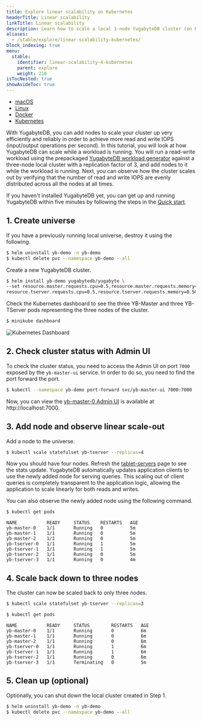 ```yaml
---
title: Explore linear scalability on Kubernetes
headerTitle: Linear scalability
linkTitle: Linear scalability
description: Learn how to scale a local 3-node YugabyteDB cluster (on Kubernetes) while a workload is running.
aliases:
  - /stable/explore/linear-scalability-kubernetes/
block_indexing: true
menu:
  stable:
    identifier: linear-scalability-4-kubernetes
    parent: explore
    weight: 210
isTocNested: true
showAsideToc: true
---
```


<ul class="nav nav-tabs-alt nav-tabs-yb">

  <li >
    <a href="/stable/explore/linear-scalability/macos" class="nav-link">
      <i class="fab fa-apple" aria-hidden="true"></i>
      macOS
    </a>
  </li>

  <li >
    <a href="/stable/explore/linear-scalability/linux" class="nav-link">
      <i class="fab fa-linux" aria-hidden="true"></i>
      Linux
    </a>
  </li>

  <li >
    <a href="/stable/explore/linear-scalability/docker" class="nav-link">
      <i class="fab fa-docker" aria-hidden="true"></i>
      Docker
    </a>
  </li>

  <li >
    <a href="/stable/explore/linear-scalability/kubernetes" class="nav-link active">
      <i class="fas fa-cubes" aria-hidden="true"></i>
      Kubernetes
    </a>
  </li>

</ul>

With YugabyteDB, you can add nodes to scale your cluster up very efficiently and reliably in order to achieve more read and write IOPS (input/output operations per second). In this tutorial, you will look at how YugabyteDB can scale while a workload is running. You will run a read-write workload using the prepackaged [YugabyteDB workload generator](https://github.com/yugabyte/yb-sample-apps) against a three-node local cluster with a replication factor of 3, and add nodes to it while the workload is running. Next, you can observe how the cluster scales out by verifying that the number of read and write IOPS are evenly distributed across all the nodes at all times.

If you haven't installed YugabyteDB yet, you can get up and running YugabyteDB within five minutes by following the steps in the [Quick start](../../../quick-start/install/).

## 1. Create universe

If you have a previously running local universe, destroy it using the following.

```sh
$ helm uninstall yb-demo -n yb-demo
$ kubectl delete pvc --namespace yb-demo --all
```

Create a new YugabyteDB cluster.

```sh
$ helm install yb-demo yugabytedb/yugabyte \
--set resource.master.requests.cpu=0.5,resource.master.requests.memory=0.5Gi,\
resource.tserver.requests.cpu=0.5,resource.tserver.requests.memory=0.5Gi --namespace yb-demo
```

Check the Kubernetes dashboard to see the three YB-Master and three YB-TServer pods representing the three nodes of the cluster.

```sh
$ minikube dashboard
```

![Kubernetes Dashboard](/images/ce/kubernetes-dashboard.png)

## 2. Check cluster status with Admin UI

To check the cluster status, you need to access the Admin UI on port `7000` exposed by the `yb-master-ui` service. In order to do so, you need to find the port forward the port.

```sh
$ kubectl --namespace yb-demo port-forward svc/yb-master-ui 7000:7000
```

Now, you can view the [yb-master-0 Admin UI](../../../reference/configuration/yb-master/#admin-ui) is available at http://localhost:7000.

## 3. Add node and observe linear scale-out

Add a node to the universe.

```sh
$ kubectl scale statefulset yb-tserver --replicas=4
```

Now you should have four nodes. Refresh the <a href='http://localhost:7000/tablet-servers' target="_blank">tablet-servers</a> page to see the stats update. YugabyteDB automatically updates application clients to use the newly added node for serving queries. This scaling out of client queries is completely transparent to the application logic, allowing the application to scale linearly for both reads and writes.

You can also observe the newly added node using the following command.

```sh
$ kubectl get pods
```

```
NAME           READY     STATUS    RESTARTS   AGE
yb-master-0    1/1       Running   0          5m
yb-master-1    1/1       Running   0          5m
yb-master-2    1/1       Running   0          5m
yb-tserver-0   1/1       Running   1          5m
yb-tserver-1   1/1       Running   1          5m
yb-tserver-2   1/1       Running   0          5m
yb-tserver-3   1/1       Running   0          4m
```

## 4. Scale back down to three nodes

The cluster can now be scaled back to only three nodes.

```sh
$ kubectl scale statefulset yb-tserver --replicas=3
```

```sh
$ kubectl get pods
```

```
NAME           READY     STATUS        RESTARTS   AGE
yb-master-0    1/1       Running       0          6m
yb-master-1    1/1       Running       0          6m
yb-master-2    1/1       Running       0          6m
yb-tserver-0   1/1       Running       1          6m
yb-tserver-1   1/1       Running       1          6m
yb-tserver-2   1/1       Running       0          6m
yb-tserver-3   1/1       Terminating   0          5m
```

## 5. Clean up (optional)

Optionally, you can shut down the local cluster created in Step 1.

```sh
$ helm uninstall yb-demo -n yb-demo
$ kubectl delete pvc --namespace yb-demo --all
```
